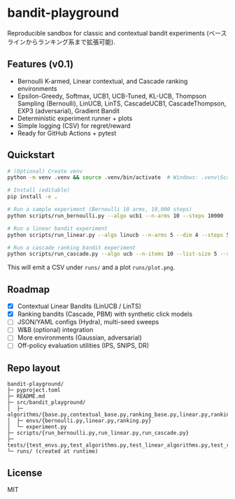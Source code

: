 # bandit-playground

Reproducible sandbox for classic and contextual bandit experiments (ベースラインからランキング系まで拡張可能).

## Features (v0.1)
- Bernoulli K-armed, Linear contextual, and Cascade ranking environments
- Epsilon-Greedy, Softmax, UCB1, UCB-Tuned, KL-UCB, Thompson Sampling (Bernoulli), LinUCB, LinTS, CascadeUCB1, CascadeThompson, EXP3 (adversarial), Gradient Bandit
- Deterministic experiment runner + plots
- Simple logging (CSV) for regret/reward
- Ready for GitHub Actions + pytest

## Quickstart
```bash
# (Optional) Create venv
python -m venv .venv && source .venv/bin/activate  # Windows: .venv\Scripts\activate

# Install (editable)
pip install -e .

# Run a sample experiment (Bernoulli 10 arms, 10,000 steps)
python scripts/run_bernoulli.py --algo ucb1 --n-arms 10 --steps 10000 --seed 42

# Run a linear bandit experiment
python scripts/run_linear.py --algo linucb --n-arms 5 --dim 4 --steps 5000 --seed 0

# Run a cascade ranking bandit experiment
python scripts/run_cascade.py --algo ucb --n-items 10 --list-size 5 --steps 10000 --seed 0
```

This will emit a CSV under `runs/` and a plot `runs/plot.png`.

## Roadmap
- [x] Contextual Linear Bandits (LinUCB / LinTS)
- [x] Ranking bandits (Cascade, PBM) with synthetic click models
- [ ] JSON/YAML configs (Hydra), multi-seed sweeps
- [ ] W&B (optional) integration
- [ ] More environments (Gaussian, adversarial)
- [ ] Off-policy evaluation utilities (IPS, SNIPS, DR)

## Repo layout
```
bandit-playground/
├─ pyproject.toml
├─ README.md
├─ src/bandit_playground/
│  ├─ algorithms/{base.py,contextual_base.py,ranking_base.py,linear.py,ranking_cascade.py,...}
│  ├─ envs/{bernoulli.py,linear.py,ranking.py}
│  └─ experiment.py
├─ scripts/{run_bernoulli.py,run_linear.py,run_cascade.py}
├─ tests/{test_envs.py,test_algorithms.py,test_linear_algorithms.py,test_ranking_algorithms.py}
└─ runs/ (created at runtime)
```

## License
MIT

